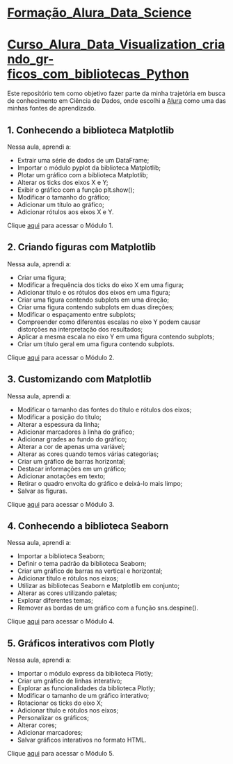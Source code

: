 # [Formação_Alura_Data_Science](https://cursos.alura.com.br/formacao-data-science)

# [Curso_Alura_Data_Visualization_criando_gr-ficos_com_bibliotecas_Python](https://cursos.alura.com.br/course/data-visualization-graficos-bibliotecas-python)

Este repositório tem como objetivo fazer parte da minha trajetória em busca de conhecimento em Ciência de Dados, onde escolhi a [Alura](https://www.alura.com.br/) como uma das minhas fontes de aprendizado.

## 1. Conhecendo a biblioteca Matplotlib
Nessa aula, aprendi a:
- Extrair uma série de dados de um DataFrame;
- Importar o módulo pyplot da biblioteca Matplotlib;
- Plotar um gráfico com a biblioteca Matplotlib;
- Alterar os ticks dos eixos X e Y;
- Exibir o gráfico com a função plt.show();
- Modificar o tamanho do gráfico;
- Adicionar um título ao gráfico;
- Adicionar rótulos aos eixos X e Y.

Clique [aqui](./Modulos/01_Conhecendo_os_Dados.ipynb) para acessar o Módulo 1.

## 2. Criando figuras com Matplotlib
Nessa aula, aprendi a:
- Criar uma figura;
- Modificar a frequência dos ticks do eixo X em uma figura;
- Adicionar título e os rótulos dos eixos em uma figura;
- Criar uma figura contendo subplots em uma direção;
- Criar uma figura contendo subplots em duas direções;
- Modificar o espaçamento entre subplots;
- Compreender como diferentes escalas no eixo Y podem causar distorções na interpretação dos resultados;
- Aplicar a mesma escala no eixo Y em uma figura contendo subplots;
- Criar um título geral em uma figura contendo subplots.

Clique [aqui](./Modulos/01_Conhecendo_os_Dados.ipynb) para acessar o Módulo 2.

## 3. Customizando com Matplotlib
Nessa aula, aprendi a:
- Modificar o tamanho das fontes do título e rótulos dos eixos;
- Modificar a posição do título;
- Alterar a espessura da linha;
- Adicionar marcadores à linha do gráfico;
- Adicionar grades ao fundo do gráfico;
- Alterar a cor de apenas uma variável;
- Alterar as cores quando temos várias categorias;
- Criar um gráfico de barras horizontal;
- Destacar informações em um gráfico;
- Adicionar anotações em texto;
- Retirar o quadro envolta do gráfico e deixá-lo mais limpo;
- Salvar as figuras.

Clique [aqui](./Modulos/01_Conhecendo_os_Dados.ipynb) para acessar o Módulo 3.


## 4. Conhecendo a biblioteca Seaborn
Nessa aula, aprendi a:
- Importar a biblioteca Seaborn;
- Definir o tema padrão da biblioteca Seaborn;
- Criar um gráfico de barras na vertical e horizontal;
- Adicionar título e rótulos nos eixos;
- Utilizar as bibliotecas Seaborn e Matplotlib em conjunto;
- Alterar as cores utilizando paletas;
- Explorar diferentes temas;
- Remover as bordas de um gráfico com a função sns.despine().

Clique [aqui](./Modulos/01_Conhecendo_os_Dados.ipynb) para acessar o Módulo 4.

## 5. Gráficos interativos com Plotly
Nessa aula, aprendi a:
- Importar o módulo express da biblioteca Plotly;
- Criar um gráfico de linhas interativo;
- Explorar as funcionalidades da biblioteca Plotly;
- Modificar o tamanho de um gráfico interativo;
- Rotacionar os ticks do eixo X;
- Adicionar título e rótulos nos eixos;
- Personalizar os gráficos;
- Alterar cores;
- Adicionar marcadores;
- Salvar gráficos interativos no formato HTML.

Clique [aqui](./Modulos/01_Conhecendo_os_Dados.ipynb) para acessar o Módulo 5.